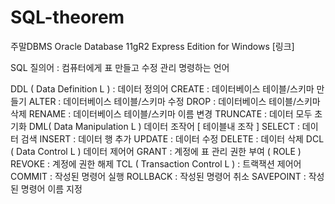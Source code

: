 # SQL-theorem
주말DBMS
Oracle Database 11gR2 Express Edition for Windows [링크]

SQL 질의어 : 컴퓨터에게 표 만들고 수정 관리 명령하는 언어

DDL ( Data Definition L ) : 데이터 정의어
CREATE : 데이터베이스 테이블/스키마 만들기
ALTER : 데이터베이스 테이블/스키마 수정
DROP : 데이터베이스 테이블/스키마 삭제
RENAME : 데이터베이스 테이블/스키마 이름 변경
TRUNCATE : 데이터 모두 초기화
DML( Data Manipulation L ) 데이터 조작어 [ 테이블내 조작 ]
SELECT : 데이터 검색
INSERT : 데이터 행 추가
UPDATE : 데이터 수정
DELETE : 데이터 삭제
DCL ( Data Control L ) 데이터 제어어
GRANT : 계정에 표 관리 권한 부여 ( ROLE )
REVOKE : 계정에 권한 해제
TCL ( Transaction Control L ) : 트랙잭션 제어어
COMMIT : 작성된 명령어 실행
ROLLBACK : 작성된 명령어 취소
SAVEPOINT : 작성된 명령어 이름 지정
